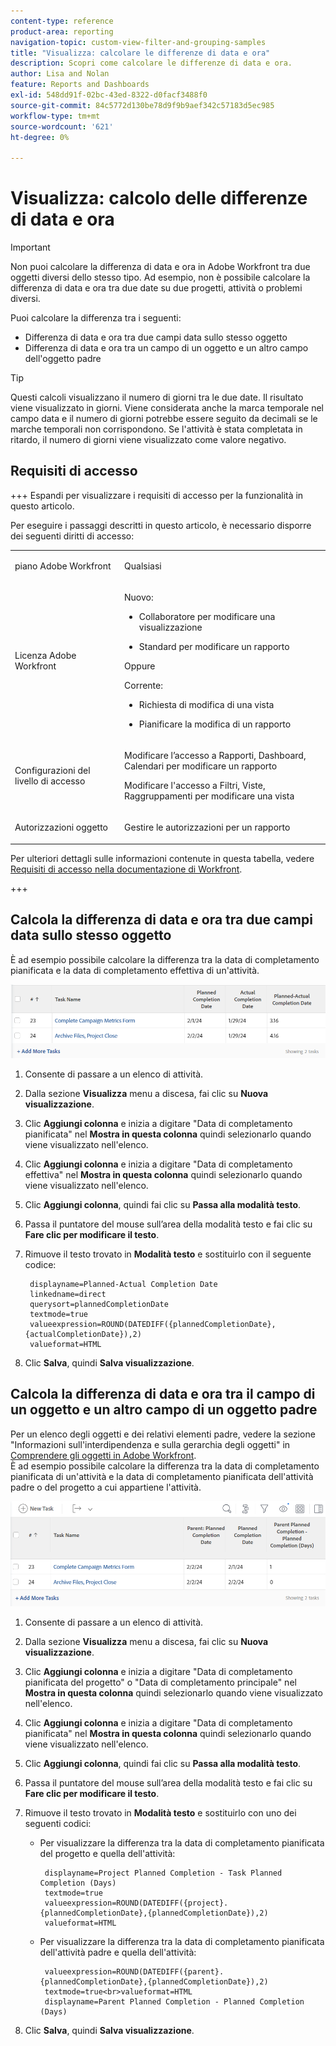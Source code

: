 ```yaml
---
content-type: reference
product-area: reporting
navigation-topic: custom-view-filter-and-grouping-samples
title: "Visualizza: calcolare le differenze di data e ora"
description: Scopri come calcolare le differenze di data e ora.
author: Lisa and Nolan
feature: Reports and Dashboards
exl-id: 548dd91f-02bc-43ed-8322-d0facf3488f0
source-git-commit: 84c5772d130be78d9f9b9aef342c57183d5ec985
workflow-type: tm+mt
source-wordcount: '621'
ht-degree: 0%

---
```


# Visualizza: calcolo delle differenze di data e ora

<!-- Audited: 1/2024 -->

>[!IMPORTANT]
>
>Non puoi calcolare la differenza di data e ora in Adobe Workfront tra due oggetti diversi dello stesso tipo. Ad esempio, non è possibile calcolare la differenza di data e ora tra due date su due progetti, attività o problemi diversi.

Puoi calcolare la differenza tra i seguenti:

* Differenza di data e ora tra due campi data sullo stesso oggetto
* Differenza di data e ora tra un campo di un oggetto e un altro campo dell&#39;oggetto padre

>[!TIP]
>
>Questi calcoli visualizzano il numero di giorni tra le due date. Il risultato viene visualizzato in giorni. Viene considerata anche la marca temporale nel campo data e il numero di giorni potrebbe essere seguito da decimali se le marche temporali non corrispondono. Se l&#39;attività è stata completata in ritardo, il numero di giorni viene visualizzato come valore negativo.

## Requisiti di accesso

+++ Espandi per visualizzare i requisiti di accesso per la funzionalità in questo articolo.

Per eseguire i passaggi descritti in questo articolo, è necessario disporre dei seguenti diritti di accesso:

<table style="table-layout:auto"> 
 <col> 
 <col> 
 <tbody> 
  <tr> 
   <td role="rowheader">piano Adobe Workfront</td> 
   <td> <p>Qualsiasi</p> </td> 
  </tr> 
  <tr> 
   <td role="rowheader">Licenza Adobe Workfront</td> 
   <td> <p>Nuovo: </p><ul><li><p>Collaboratore per modificare una visualizzazione </p></li><li>
   <p>Standard per modificare un rapporto</p></li></ul><p>Oppure</p><p>Corrente:</p><ul><li><p>Richiesta di modifica di una vista </p></li><li>
   <p>Pianificare la modifica di un rapporto</p> </li><ul></td> 
  </tr> 
  <tr> 
   <td role="rowheader">Configurazioni del livello di accesso</td> 
   <td> <p>Modificare l’accesso a Rapporti, Dashboard, Calendari per modificare un rapporto</p> <p>Modificare l'accesso a Filtri, Viste, Raggruppamenti per modificare una vista</p> </td> 
  </tr>  
  <tr> 
   <td role="rowheader">Autorizzazioni oggetto</td> 
   <td> <p>Gestire le autorizzazioni per un rapporto</p>  </td> 
  </tr> 
 </tbody> 
</table>

Per ulteriori dettagli sulle informazioni contenute in questa tabella, vedere [Requisiti di accesso nella documentazione di Workfront](/help/quicksilver/administration-and-setup/add-users/access-levels-and-object-permissions/access-level-requirements-in-documentation.md).

+++

## Calcola la differenza di data e ora tra due campi data sullo stesso oggetto

È ad esempio possibile calcolare la differenza tra la data di completamento pianificata e la data di completamento effettiva di un&#39;attività.

![](assets/view-planned-actual-completion-dates-datediff-column-new.png)

1. Consente di passare a un elenco di attività.
1. Dalla sezione **Visualizza** menu a discesa, fai clic su **Nuova visualizzazione**.

1. Clic **Aggiungi colonna** e inizia a digitare &quot;Data di completamento pianificata&quot; nel **Mostra in questa colonna** quindi selezionarlo quando viene visualizzato nell&#39;elenco.

1. Clic **Aggiungi colonna** e inizia a digitare &quot;Data di completamento effettiva&quot; nel **Mostra in questa colonna** quindi selezionarlo quando viene visualizzato nell&#39;elenco.

1. Clic **Aggiungi colonna**, quindi fai clic su **Passa alla modalità testo**.

1. Passa il puntatore del mouse sull’area della modalità testo e fai clic su **Fare clic per modificare il testo**.
1. Rimuove il testo trovato in **Modalità testo** e sostituirlo con il seguente codice:

   ```
    displayname=Planned-Actual Completion Date
    linkedname=direct
    querysort=plannedCompletionDate
    textmode=true
    valueexpression=ROUND(DATEDIFF({plannedCompletionDate},{actualCompletionDate}),2)
    valueformat=HTML
   ```

1. Clic **Salva**, quindi **Salva visualizzazione**.

## Calcola la differenza di data e ora tra il campo di un oggetto e un altro campo di un oggetto padre

Per un elenco degli oggetti e dei relativi elementi padre, vedere la sezione &quot;Informazioni sull&#39;interdipendenza e sulla gerarchia degli oggetti&quot; in [Comprendere gli oggetti in Adobe Workfront](../../../workfront-basics/navigate-workfront/workfront-navigation/understand-objects.md).\
È ad esempio possibile calcolare la differenza tra la data di completamento pianificata di un&#39;attività e la data di completamento pianificata dell&#39;attività padre o del progetto a cui appartiene l&#39;attività.

![](assets/view-project-planned-task-planned-completion-dates-datediff-column-new.png)

1. Consente di passare a un elenco di attività.
1. Dalla sezione **Visualizza** menu a discesa, fai clic su **Nuova visualizzazione**.

1. Clic **Aggiungi colonna** e inizia a digitare &quot;Data di completamento pianificata del progetto&quot; o &quot;Data di completamento principale&quot; nel **Mostra in questa colonna** quindi selezionarlo quando viene visualizzato nell&#39;elenco.

1. Clic **Aggiungi colonna** e inizia a digitare &quot;Data di completamento pianificata&quot; nel **Mostra in questa colonna** quindi selezionarlo quando viene visualizzato nell&#39;elenco.

1. Clic **Aggiungi colonna**, quindi fai clic su **Passa alla modalità testo**.

1. Passa il puntatore del mouse sull’area della modalità testo e fai clic su **Fare clic per modificare il testo**.
1. Rimuove il testo trovato in **Modalità testo** e sostituirlo con uno dei seguenti codici:

   * Per visualizzare la differenza tra la data di completamento pianificata del progetto e quella dell&#39;attività:

     ```
      displayname=Project Planned Completion - Task Planned Completion (Days)
      textmode=true
      valueexpression=ROUND(DATEDIFF({project}.{plannedCompletionDate},{plannedCompletionDate}),2)
      valueformat=HTML
     ```

   * Per visualizzare la differenza tra la data di completamento pianificata dell&#39;attività padre e quella dell&#39;attività:

     ```
      valueexpression=ROUND(DATEDIFF({parent}.{plannedCompletionDate},{plannedCompletionDate}),2)
      textmode=true<br>valueformat=HTML
      displayname=Parent Planned Completion - Planned Completion (Days)
     ```

1. Clic **Salva**, quindi **Salva visualizzazione**.
